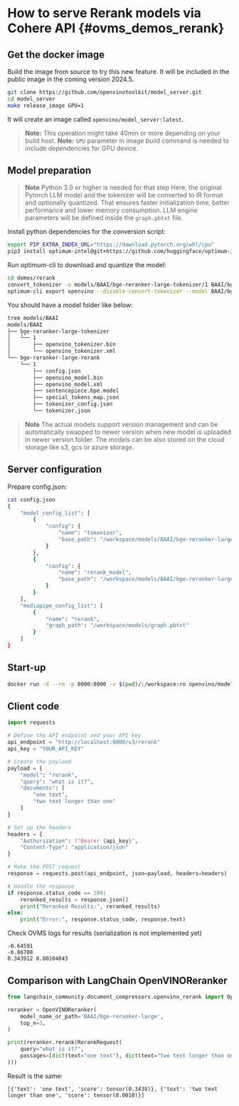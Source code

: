 # How to serve Rerank models via Cohere API {#ovms_demos_rerank}

## Get the docker image

Build the image from source to try this new feature. It will be included in the public image in the coming version 2024.5.
```bash
git clone https://github.com/openvinotoolkit/model_server.git
cd model_server
make release_image GPU=1
```
It will create an image called `openvino/model_server:latest`.
> **Note:** This operation might take 40min or more depending on your build host.
> **Note:** `GPU` parameter in image build command is needed to include dependencies for GPU device.

## Model preparation
> **Note** Python 3.9 or higher is needed for that step
Here, the original Pytorch LLM model and the tokenizer will be converted to IR format and optionally quantized.
That ensures faster initialization time, better performance and lower memory consumption.
LLM engine parameters will be defined inside the `graph.pbtxt` file.

Install python dependencies for the conversion script:
```bash
export PIP_EXTRA_INDEX_URL="https://download.pytorch.org/whl/cpu"
pip3 install optimum-intel@git+https://github.com/huggingface/optimum-intel.git  openvino-tokenizers[transformers]==2024.4.* openvino==2024.4.* nncf>=2.11.0 sentence_transformers==3.1.1 openai "transformers<4.45"
```

Run optimum-cli to download and quantize the model:
```bash
cd demos/rerank
convert_tokenizer -o models/BAAI/bge-reranker-large-tokenizer/1 BAAI/bge-reranker-large
optimum-cli export openvino --disable-convert-tokenizer --model BAAI/bge-reranker-large --task text-classification --trust-remote-code models/BAAI/bge-reranker-large-rerank/1
```

You should have a model folder like below:
```bash
tree models/BAAI
models/BAAI
├── bge-reranker-large-tokenizer
│   └── 1
│       ├── openvino_tokenizer.bin
│       └── openvino_tokenizer.xml
└── bge-reranker-large-rerank
    └── 1
        ├── config.json
        ├── openvino_model.bin
        ├── openvino_model.xml
        ├── sentencepiece.bpe.model
        ├── special_tokens_map.json
        ├── tokenizer_config.json
        └── tokenizer.json
```
> **Note** The actual models support version management and can be automatically swapped to newer version when new model is uploaded in newer version folder. The models can be also stored on the cloud storage like s3, gcs or azure storage.


## Server configuration
Prepare config.json:
```bash
cat config.json
{
    "model_config_list": [
        {
            "config": {
                "name": "tokenizer",
                "base_path": "/workspace/models/BAAI/bge-reranker-large-tokenizer"
            }
        },
        {
            "config": {
                "name": "rerank_model",
                "base_path": "/workspace/models/BAAI/bge-reranker-large-rerank"
            }
        }
    ],
    "mediapipe_config_list": [
        {
            "name": "rerank",
            "graph_path": "/workspace/models/graph.pbtxt"
        }
    ]
}

```


## Start-up
```bash
docker run -d --rm -p 8000:8000 -v $(pwd)/:/workspace:ro openvino/model_server:latest --port 9000 --rest_port 8000 --config_path /workspace/config.json
```

## Client code


```python
import requests

# Define the API endpoint and your API key
api_endpoint = "http://localhost:8000/v3/rerank"
api_key = "YOUR_API_KEY"

# Create the payload
payload = {
    "model": "rerank",
    "query": "what is it?",
    "documents": [
        "one text",
        "two text longer than one"
    ]
}

# Set up the headers
headers = {
    "Authorization": f"Bearer {api_key}",
    "Content-Type": "application/json"
}

# Make the POST request
response = requests.post(api_endpoint, json=payload, headers=headers)

# Handle the response
if response.status_code == 200:
    reranked_results = response.json()
    print("Reranked Results:", reranked_results)
else:
    print("Error:", response.status_code, response.text)

```

Check OVMS logs for results (serialization is not implemented yet)

```
-0.64591
-6.86708
0.343912 0.00104043 
```

## Comparison with LangChain OpenVINOReranker

```python
from langchain_community.document_compressors.openvino_rerank import OpenVINOReranker, RerankRequest

reranker = OpenVINOReranker(
    model_name_or_path='BAAI/bge-reranker-large',
    top_n=3,
)

print(reranker.rerank(RerankRequest(
    query="what is it?",
    passages=[dict(text="one text"), dict(text="two text longer than one")]
)))

```

Result is the same:

```
[{'text': 'one text', 'score': tensor(0.3439)}, {'text': 'two text longer than one', 'score': tensor(0.0010)}]
```
